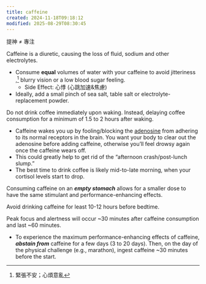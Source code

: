 ```yaml
---
title: caffeine
created: 2024-11-18T09:18:12
modified: 2025-08-29T08:30:45
---
```


提神 ≠ 專注

Caffeine is a diuretic, causing the loss of fluid, sodium and other electrolytes.

* Consume **equal** volumes of water with your caffeine to avoid jitteriness ,[^1] blurry vision or a low blood sugar feeling.
	* Side Effect: 心悸 (心跳加速&焦慮)
* Ideally, add a small pinch of sea salt, table salt or electrolyte-replacement powder.

Do not drink coffee immediately upon waking. Instead, delaying coffee consumption for a minimum of 1.5 to 2 hours after waking.

* Caffeine wakes you up by fooling/blocking the [adenosine](adenosine.md) from adhering to its normal receptors in the brain. You want your body to clear out the adenosine before adding caffeine, otherwise you’ll feel drowsy again once the caffeine wears off.
* This could greatly help to get rid of the “afternoon crash/post-lunch slump.”
* The best time to drink coffee is likely mid-to-late morning, when your cortisol levels start to drop.

Consuming caffeine on an _**empty stomach**_ allows for a smaller dose to have the same stimulant and performance-enhancing effects.

Avoid drinking caffeine for least 10-12 hours before bedtime.

Peak focus and alertness will occur ~30 minutes after caffeine consumption and last ~60 minutes.

* To experience the maximum performance-enhancing effects of caffeine, _**abstain from**_ caffeine for a few days (3 to 20 days). Then, on the day of the physical challenge (e.g., marathon), ingest caffeine ~30 minutes before the start.

[^1]: 緊張不安；心煩意亂
